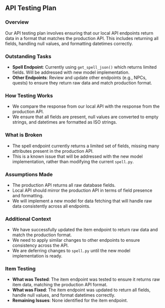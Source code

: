 ## API Testing Plan

### Overview
Our API testing plan involves ensuring that our local API endpoints return data in a format that matches the production API. This includes returning all fields, handling null values, and formatting datetimes correctly.

### Outstanding Tasks
- **Spell Endpoint**: Currently using `get_spell_json()` which returns limited fields. Will be addressed with new model implementation.
- **Other Endpoints**: Review and update other endpoints (e.g., NPCs, quests) to ensure they return raw data and match production format.

### How Testing Works
- We compare the response from our local API with the response from the production API.
- We ensure that all fields are present, null values are converted to empty strings, and datetimes are formatted as ISO strings.

### What is Broken
- The spell endpoint currently returns a limited set of fields, missing many attributes present in the production API.
- This is a known issue that will be addressed with the new model implementation, rather than modifying the current `spell.py`.

### Assumptions Made
- The production API returns all raw database fields.
- Local API should mirror the production API in terms of field presence and formatting.
- We will implement a new model for data fetching that will handle raw data consistently across all endpoints.

### Additional Context
- We have successfully updated the item endpoint to return raw data and match the production format.
- We need to apply similar changes to other endpoints to ensure consistency across the API.
- We are deferring changes to `spell.py` until the new model implementation is ready.

### Item Testing
- **What was Tested**: The item endpoint was tested to ensure it returns raw item data, matching the production API format.
- **What was Fixed**: The item endpoint was updated to return all fields, handle null values, and format datetimes correctly.
- **Remaining Issues**: None identified for the item endpoint. 